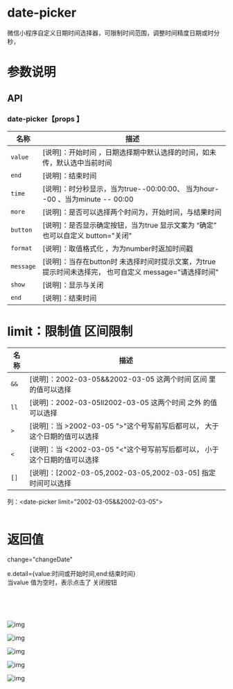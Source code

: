 # date-picker
微信小程序自定义日期时间选择器，可限制时间范围，调整时间精度日期或时分秒，


# 参数说明
## API

### date-picker【props 】

| 名称         | 描述                                                                                                           |
| ------------ | -------------------------------------------------------------------------------------------------------------- |
| `value`       | [说明]：开始时间 ，日期选择期中默认选择的时间，如未传，默认选中当前时间                                                   |
| `end` | [说明]：结束时间|
| `time` | [说明]：时分秒显示，当为true--00:00:00、  当为hour--00 、当为minute -- 00:00|
| `more` | [说明]：是否可以选择两个时间为，开始时间，与结果时间|
| `button` | [说明]：是否显示确定按钮，当为true 显示文案为 “确定” 也可以自定义 button="关闭"|
| `format` | [说明]：取值格式化 ，为为number时返加时间戳|
| `message` | [说明]：当存在button时 未选择时间时提示文案，为true 提示时间未选择完， 也可自定义 message="请选择时间" |
| `show` | [说明]：显示与关闭|
| `end` | [说明]：结束时间|

# limit：限制值 区间限制
| 名称         | 描述                                                                                                           |
| ------------ | -------------------------------------------------------------------------------------------------------------- |
| `&&` | [说明]：2002-03-05&&2002-03-05  这两个时间 区间 里的值可以选择|
| `ll` | [说明]：2002-03-05ll2002-03-05  这两个时间 之外 的值可以选择|
| `>` | [说明]：当 >2002-03-05  ">"这个号写前写后都可以， 大于这个日期的值可以选择|
| `<` | [说明]：当 <2002-03-05  "<"这个号写前写后都可以， 小于这个日期的值可以选择|
| `[]` | [说明]：[2002-03-05,2002-03-05,2002-03-05]  指定时间可以选择|


列：\<date-picker limit="2002-03-05&&2002-03-05">
<br><br>

# 返回值
 change="changeDate"
 
e.detail={value:时间或开始时间,end:结束时间}
<br>
当value 值为空时，表示点击了 关闭按钮

<br><br><br>
  


![img](https://github.com/wyulang/wx-date/blob/main/demo-pic/date1.png)

![img](https://github.com/wyulang/wx-date/blob/main/demo-pic/date3.png)

![img](https://github.com/wyulang/wx-date/blob/main/demo-pic/date4.png)

![img](https://github.com/wyulang/wx-date/blob/main/demo-pic/date5.png)

![img](https://github.com/wyulang/wx-date/blob/main/demo-pic/date6.png)

